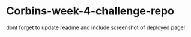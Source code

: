 # Corbins-week-4-challenge-repo
dont forget to update readme and include screenshot of deployed page!
